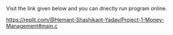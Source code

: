 Visit the link given below and you can driectly run program online.

https://replit.com/@Hemant-Shashikant-Yadav/Project-1-Money-Management#main.c
